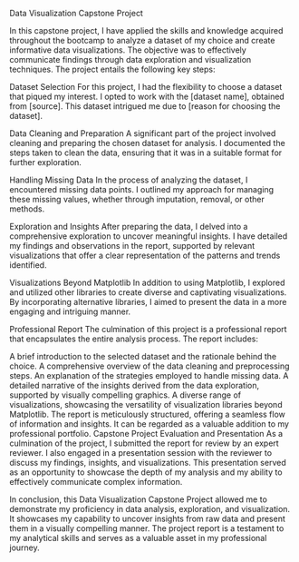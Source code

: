 Data Visualization Capstone Project

In this capstone project, I have applied the skills and knowledge acquired throughout the bootcamp to analyze a dataset of my choice and create informative data visualizations. The objective was to effectively communicate findings through data exploration and visualization techniques. The project entails the following key steps:

Dataset Selection
For this project, I had the flexibility to choose a dataset that piqued my interest. I opted to work with the [dataset name], obtained from [source]. This dataset intrigued me due to [reason for choosing the dataset].

Data Cleaning and Preparation
A significant part of the project involved cleaning and preparing the chosen dataset for analysis. I documented the steps taken to clean the data, ensuring that it was in a suitable format for further exploration.

Handling Missing Data
In the process of analyzing the dataset, I encountered missing data points. I outlined my approach for managing these missing values, whether through imputation, removal, or other methods.

Exploration and Insights
After preparing the data, I delved into a comprehensive exploration to uncover meaningful insights. I have detailed my findings and observations in the report, supported by relevant visualizations that offer a clear representation of the patterns and trends identified.

Visualizations Beyond Matplotlib
In addition to using Matplotlib, I explored and utilized other libraries to create diverse and captivating visualizations. By incorporating alternative libraries, I aimed to present the data in a more engaging and intriguing manner.

Professional Report
The culmination of this project is a professional report that encapsulates the entire analysis process. The report includes:

A brief introduction to the selected dataset and the rationale behind the choice.
A comprehensive overview of the data cleaning and preprocessing steps.
An explanation of the strategies employed to handle missing data.
A detailed narrative of the insights derived from the data exploration, supported by visually compelling graphics.
A diverse range of visualizations, showcasing the versatility of visualization libraries beyond Matplotlib.
The report is meticulously structured, offering a seamless flow of information and insights. It can be regarded as a valuable addition to my professional portfolio.
Capstone Project Evaluation and Presentation
As a culmination of the project, I submitted the report for review by an expert reviewer. I also engaged in a presentation session with the reviewer to discuss my findings, insights, and visualizations. This presentation served as an opportunity to showcase the depth of my analysis and my ability to effectively communicate complex information.

In conclusion, this Data Visualization Capstone Project allowed me to demonstrate my proficiency in data analysis, exploration, and visualization. It showcases my capability to uncover insights from raw data and present them in a visually compelling manner. The project report is a testament to my analytical skills and serves as a valuable asset in my professional journey.
